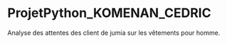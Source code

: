 # ProjetPython_KOMENAN_CEDRIC
Analyse des attentes des client de jumia sur les vêtements pour homme.
